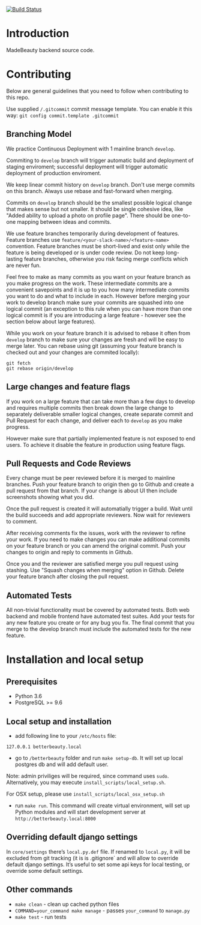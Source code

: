 [![Build Status](https://travis-ci.com/madebeauty/backend.svg?token=E27wTPpcxaCRjQW243pX&branch=develop)](https://travis-ci.com/madebeauty/backend)

# Introduction
MadeBeauty backend source code.

# Contributing
Below are general guidelines that you need to follow
when contributing to this repo.

Use supplied `/.gitcommit` commit message template. You can enable
it this way:
`git config commit.template .gitcommit`

## Branching Model

We practice Continuous Deployment with 1 mainline branch `develop`.

Commiting to `develop` branch will trigger automatic build
and deployment of staging enviroment; successful deployment will
trigger automatic deployment of production enviroment.

We keep linear commit history on `develop` branch.
Don't use merge commits on this branch. Always use rebase and
fast-forward when merging.

Commits on `develop` branch should be the smallest
possible logical change that makes sense but not smaller. It should
be single cohesive idea, like "Added ability to upload a photo on
profile page". There should be one-to-one mapping between ideas
and commits.

We use feature branches temporarily during development
of features. Feature branches use
`feature/<your-slack-name>/<feature-name>` convention.
Feature branches must be short-lived and exist only while
the feature is being developed or is under code review.
Do not keep long-lasting feature branches, otherwise you
risk facing merge conflicts which are never fun.

Feel free to make as many commits as you want on your feature
branch as you make progress on the work. These intermediate
commits are a convenient savepoints and it is up to you
how many intermediate commits you want to do and what to
include in each. However before merging your work to develop
branch make sure your commits are squashed into one logical commit
(an exception to this rule when you can have more than one logical
commit is if you are introducing a large feature - however see
the section below about large features).

While you work on your feature branch it is advised to rebase it
often from `develop` branch to make sure your changes are fresh and
will be easy to merge later. You can rebase using git (assuming
your feature branch is checked out and your changes are commited
locally):

```
git fetch
git rebase origin/develop
```

## Large changes and feature flags

If you work on a large feature that can take more than a few
days to develop and requires multiple commits then break down
the large change to separately deliverable smaller logical changes,
create separate commit and Pull Request for each change,
and deliver each to `develop` as you make progress.

However make sure that partially implemented feature is not
exposed to end users. To achieve it disable the feature in production
using feature flags.

## Pull Requests and Code Reviews

Every change must be peer reviewed before it is merged to mainline
branches. Push your feature branch to origin then go to Github
and create a pull request from that branch. If your change is
about UI then include screenshots showing what you did.

Once the pull request is created it will automatially trigger
a build. Wait until the build succeeds and add appropriate
reviewers. Now wait for reviewers to comment.

After receiving comments fix the issues, work with the reviewer
to refine your work. If you need to make changes you can make
additional commits on your feature branch or you can amend the
original commit. Push your changes to origin and reply to comments
in Github.

Once you and the reviewer are satisfied merge you pull request
using stashing. Use "Squash changes when merging" option in Github.
Delete your feature branch after closing the pull request.

## Automated Tests

All non-trivial functionality must be covered by automated tests.
Both web backend and mobile frontend have automated test suites.
Add your tests for any new feature you create or for any bug you fix.
The final commit that you merge to the develop branch must include
the automated tests for the new feature.


# Installation and local setup
## Prerequisites

- Python 3.6
- PostgreSQL >= 9.6


## Local setup and installation

- add following line to your `/etc/hosts` file:

`127.0.0.1 betterbeauty.local`
- go to `/betterbeauty` folder and run `make setup-db`. It will set up local postgres db and
will add default user.

Note: admin priviliges will be required, since command uses `sudo`.
Alternatively, you may execute `install_scripts/local_setup.sh`.

For OSX setup, please use `install_scripts/local_osx_setup.sh`

- run `make run`. This command will create virtual environment, will set up Python modules
and will start development server at `http://betterbeauty.local:8000`


## Overriding default django settings

In `core/settings` there’s `local.py.def` file. If renamed to `local.py`, it will be
excluded from git tracking (it is is .gitignore` and will allow to override default
django settings. It’s useful to set some api keys for local testing,
or override some default settings.

## Other commands

- `make clean` - clean up cached python files
- `COMMAND=your_command make manage` - passes `your_command` to `manage.py`
- `make test` - run tests